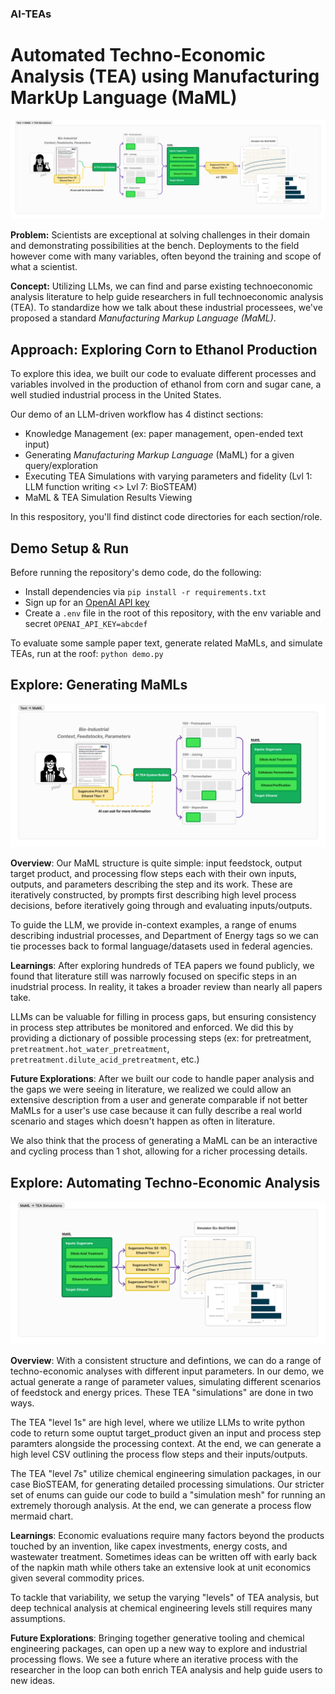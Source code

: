 ### AI-TEAs
# Automated Techno-Economic Analysis (TEA) using Manufacturing MarkUp Language (MaML)

![Parsing papers into manufacturing markup/process flow for running technoeconomic analysis](./docs/diagram-full.png)

**Problem:** Scientists are exceptional at solving challenges in their domain and demonstrating possibilities at the bench. Deployments to the field however come with many variables, often beyond the training and scope of what a scientist. 

**Concept:** Utilizing LLMs, we can find and parse existing technoeconomic analysis literature to help guide researchers in full technoeconomic analysis (TEA). To standardize how we talk about these industrial processees, we've proposed a standard *Manufacturing Markup Language (MaML)*.

## Approach: Exploring Corn to Ethanol Production

To explore this idea, we built our code to evaluate different processes and variables involved in the production of ethanol from corn and sugar cane, a well studied industrial process in the United States.

Our demo of an LLM-driven workflow has 4 distinct sections:
- Knowledge Management (ex: paper management, open-ended text input)
- Generating *Manufacturing Markup Language* (MaML) for a given query/exploration
- Executing TEA Simulations with varying parameters and fidelity (Lvl 1: LLM function writing <> Lvl 7: BioSTEAM)
- MaML & TEA Simulation Results Viewing

In this respository, you'll find distinct code directories for each section/role.

## Demo Setup & Run

Before running the repository's demo code, do the following:
- Install dependencies via `pip install -r requirements.txt`
- Sign up for an [OpenAI API key](https://platform.openai.com/)
- Create a `.env` file in the root of this repository, with the env variable and secret `OPENAI_API_KEY=abcdef`

To evaluate some sample paper text, generate related MaMLs, and simulate TEAs, run at the roof: `python demo.py`


## Explore: Generating MaMLs

![Explainer going from papers to MaML](./docs/diagram-text-maml.png)

**Overview**: Our MaML structure is quite simple: input feedstock, output target product, and processing flow steps each with their own inputs, outputs, and parameters describing the step and its work. These are iteratively constructed, by prompts first describing high level process decisions, before iteratively going through and evaluating inputs/outputs.

To guide the LLM, we provide in-context examples, a range of enums describing industrial processes, and Department of Energy tags so we can tie processes back to formal language/datasets used in federal agencies.

**Learnings**: After exploring hundreds of TEA papers we found publicly, we found that literature still was narrowly focused on specific steps in an inudstrial process. In reality, it takes a broader review than nearly all papers take.

LLMs can be valuable for filling in process gaps, but ensuring consistency in process step attributes be monitored and enforced. We did this by providing a dictionary of possible processing steps (ex: for pretreatment, `pretreatment.hot_water_pretreatment`, `pretreatment.dilute_acid_pretreatment`, etc.)

**Future Explorations**: After we built our code to handle paper analysis and the gaps we were seeing in literature, we realized we could allow an extensive description from a user and generate comparable if not better MaMLs for a user's use case because it can fully describe a real world scenario and stages which doesn't happen as often in literature.

We also think that the process of generating a MaML can be an interactive and cycling process than 1 shot, allowing for a richer processing details.

## Explore: Automating Techno-Economic Analysis

![Explainer going from MaMLs to TEAs](./docs/diagram-maml-tea.png)

**Overview**: With a consistent structure and defintions, we can do a range of techno-economic analyses with different input parameters. In our demo, we actual generate a range of parameter values, simulating different scenarios of feedstock and energy prices. These TEA "simulations" are done in two ways.

The TEA "level 1s" are high level, where we utilize LLMs to write python code to return some ouptut target_product given an input and process step paramters alongside the processing context. At the end, we can generate a high level CSV outlining the process flow steps and their inputs/outputs.

The TEA "level 7s" utilize chemical engineering simulation packages, in our case BioSTEAM, for generating detailed processing simulations. Our stricter set of enums can guide our code to build a "simulation mesh" for running an extremely thorough analysis. At the end, we can generate a process flow mermaid chart.

**Learnings**: Economic evaluations require many factors beyond the products touched by an invention, like capex investments, energy costs, and wastewater treatment. Sometimes ideas can be written off with early back of the napkin math while others take an extensive look at unit economics given several commodity prices.

To tackle that variability, we setup the varying "levels" of TEA analysis, but deep technical analysis at chemical engineering levels still requires many assumptions.

**Future Explorations**: Bringing together generative tooling and chemical engineering packages, can open up a new way to explore and industrial processing flows. We see a future where an iterative process with the researcher in the loop can both enrich TEA analysis and help guide users to new ideas.
